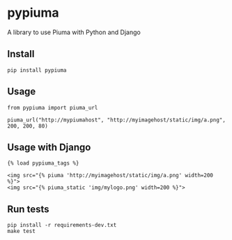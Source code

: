 # pypiuma

A library to use Piuma with Python and Django

## Install

    pip install pypiuma

## Usage

    from pypiuma import piuma_url

    piuma_url("http://mypiumahost", "http://myimagehost/static/img/a.png", 200, 200, 80)

## Usage with Django

    {% load pypiuma_tags %}

    <img src="{% piuma 'http://myimagehost/static/img/a.png' width=200 %}">
    <img src="{% piuma_static 'img/mylogo.png' width=200 %}">

## Run tests

    pip install -r requirements-dev.txt
    make test
